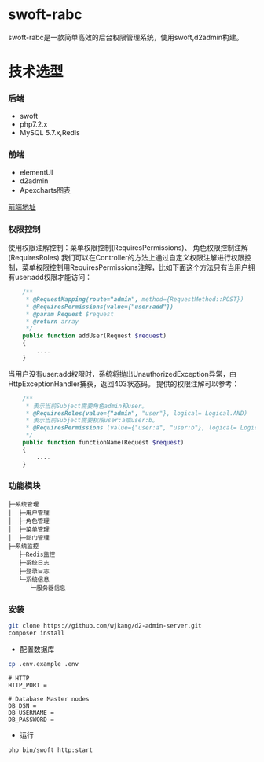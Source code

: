 # swoft-rabc
swoft-rabc是一款简单高效的后台权限管理系统，使用swoft,d2admin构建。

# 技术选型
### 后端
* swoft
* php7.2.x
* MySQL 5.7.x,Redis
### 前端
* elementUI
* d2admin
* Apexcharts图表

[前端地址](https://github.com/nilocsu/swoft-rbac-vue.git)

### 权限控制
使用权限注解控制：菜单权限控制(RequiresPermissions)、 角色权限控制注解(RequiresRoles)
我们可以在Controller的方法上通过自定义权限注解进行权限控制，菜单权限控制用RequiresPermissions注解，比如下面这个方法只有当用户拥有user:add权限才能访问：
```php
    /**
     * @RequestMapping(route="admin", method={RequestMethod::POST})
     * @RequiresPermissions(value={"user:add"})
     * @param Request $request
     * @return array
     */
    public function addUser(Request $request)
    {
        ....
    }
```
当用户没有user:add权限时，系统将抛出UnauthorizedException异常，由HttpExceptionHandler捕获，返回403状态码。
提供的权限注解可以参考：
```php
    /**
     * 表示当前Subject需要角色admin和user。  
     * @RequiresRoles(value={"admin", "user"}, logical= Logical.AND)  
     * 表示当前Subject需要权限user:a或user:b。
     * @RequiresPermissions (value={"user:a", "user:b"}, logical= Logical.OR)
     */
    public function functionName(Request $request)
    {
        ....
    }
```

### 功能模块
```
├─系统管理
│  ├─用户管理
│  ├─角色管理
│  ├─菜单管理
│  ├─部门管理
├─系统监控
   ├─Redis监控
   ├─系统日志
   ├─登录日志
   └─系统信息
      └─服务器信息
```
### 安装
```bash
git clone https://github.com/wjkang/d2-admin-server.git
composer install
```
* 配置数据库
```bash
cp .env.example .env
```
```dotenv
# HTTP
HTTP_PORT = 

# Database Master nodes
DB_DSN =
DB_USERNAME =
DB_PASSWORD =
```
* 运行
```dotenv
php bin/swoft http:start
```
